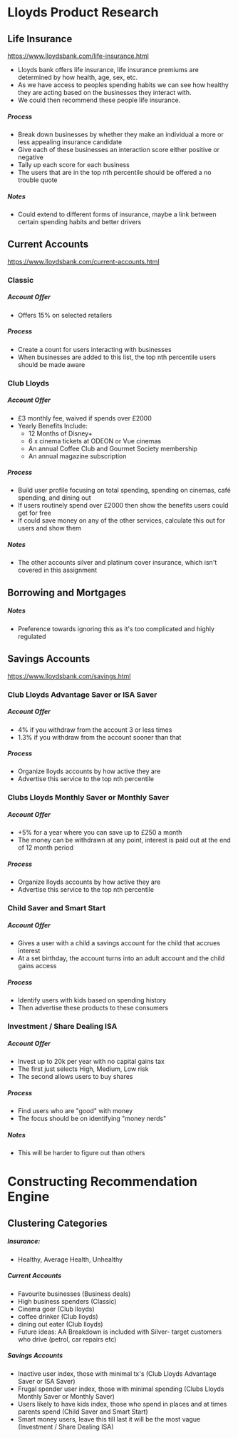 # Lloyds Product Research
## Life Insurance
https://www.lloydsbank.com/life-insurance.html
- Lloyds bank offers life insurance, life insurance premiums are determined by how health, age, sex, etc. 
- As we have access to peoples spending habits we can see how healthy they are acting based on the businesses they interact with. 
- We could then recommend these people life insurance.
##### Process
- Break down businesses by whether they make an individual a more or less appealing insurance candidate
- Give each of these businesses an interaction score either positive or negative
- Tally up each score for each business
- The users that are in the top nth percentile should be offered a no trouble quote
##### Notes
- Could extend to different forms of insurance, maybe a link between certain spending habits and better drivers

## Current Accounts
https://www.lloydsbank.com/current-accounts.html
### Classic
##### Account Offer
- Offers 15% on selected retailers
##### Process
- Create a count for users interacting with businesses
- When businesses are added to this list, the top nth percentile users should be made aware
### Club Lloyds
##### Account Offer
- £3 monthly fee, waived if spends over £2000
- Yearly Benefits Include:
	- 12 Months of Disney+
	- 6 x cinema tickets at ODEON or Vue cinemas
	- An annual Coffee Club and Gourmet Society membership
	- An annual magazine subscription
##### Process
- Build user profile focusing on total spending, spending on cinemas, café spending, and dining out
- If users routinely spend over £2000 then show the benefits users could get for free
- If could save money on any of the other services, calculate this out for users and show them
##### Notes
- The other accounts silver and platinum cover insurance, which isn't covered in this assignment

## Borrowing and Mortgages
##### Notes
- Preference towards ignoring this as it's too complicated and highly regulated

## Savings Accounts
https://www.lloydsbank.com/savings.html
### Club Lloyds Advantage Saver or ISA Saver
##### Account Offer
- 4% if you withdraw from the account 3 or less times
- 1.3% if you withdraw from the account sooner than that
##### Process
- Organize lloyds accounts by how active they are
- Advertise this service to the top nth percentile
### Clubs Lloyds Monthly Saver or Monthly Saver
##### Account Offer
- +5% for a year where you can save up to £250 a month
- The money can be withdrawn at any point, interest is paid out at the end of 12 month period
##### Process
- Organize lloyds accounts by how active they are
- Advertise this service to the top nth percentile
### Child Saver and Smart Start
##### Account Offer
- Gives a user with a child a savings account for the child that accrues interest
- At a set birthday, the account turns into an adult account and the child gains access
##### Process
- Identify users with kids based on spending history
- Then advertise these products to these consumers
### Investment / Share Dealing ISA
##### Account Offer
- Invest up to 20k per year with no capital gains tax
- The first just selects High, Medium, Low risk
- The second allows users to buy shares
##### Process
- Find users who are "good" with money
- The focus should be on identifying "money nerds"
##### Notes
- This will be harder to figure out than others

# Constructing Recommendation Engine
## Clustering Categories
##### Insurance:
- Healthy, Average Health, Unhealthy
##### Current Accounts
- Favourite businesses (Business deals)
- High business spenders (Classic)
- Cinema goer (Club lloyds)
- coffee drinker (Club lloyds)
- dining out eater (Club lloyds)
- Future ideas: AA Breakdown is included with Silver- target customers who drive (petrol, car repairs etc)
##### Savings Accounts
- Inactive user index, those with minimal tx's (Club Lloyds Advantage Saver or ISA Saver)
- Frugal spender user index, those with minimal spending (Clubs Lloyds Monthly Saver or Monthly Saver)
- Users likely to have kids index, those who spend in places and at times parents spend (Child Saver and Smart Start)
- Smart money users, leave this till last it will be the most vague (Investment / Share Dealing ISA)












